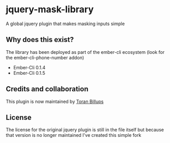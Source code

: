 # jquery-mask-library #

A global jquery plugin that makes masking inputs simple

## Why does this exist? ##

The library has been deployed as part of the ember-cli ecosystem (look for the ember-cli-phone-number addon)

* Ember-Cli 0.1.4
* Ember-Cli 0.1.5

## Credits and collaboration ##

This plugin is now maintained by [Toran Billups](http://twitter.com/toranb)

## License ##

The license for the original jquery plugin is still in the file itself but because that version is no longer maintained I've created this simple fork
